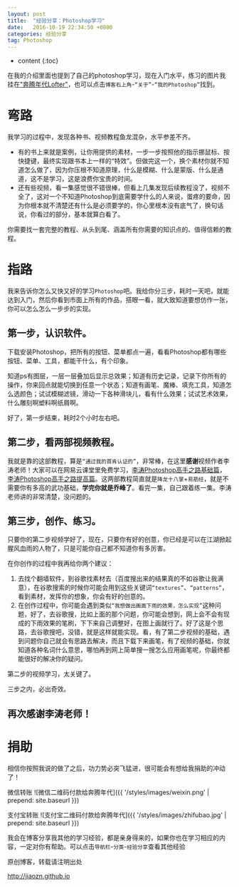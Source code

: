 ```yaml
---
layout: post
title:  "经验分享：Photoshop学习"
date:   2016-10-19 22:34:50 +0800 
categories: 经验分享
tag: Photoshop
---
```


* content
{:toc}






在我的介绍里面也提到了自己的photoshop学习，现在入门水平，练习的图片我挂在["奔腾年代Lofter"](http://myladyjava.lofter.com/)，也可以点击`博客右上角`-`“关于”`-`“我的Photoshop”`找到。

弯路
==========

我学习的过程中，发现各种书、视频教程鱼龙混杂，水平参差不齐。

- 有的书上来就是案例，让你用提供的素材，一步一步按照他的指示挪鼠标、按快捷键，最终实现跟书本上一样的“特效”。但做完这一个，换个素材你就不知道怎么做了，因为你压根不知道原理，什么是模糊、什么是蒙版、什么是通道，这不是学习，这是浪费你宝贵的时间。
- 还有些视频，看一集感觉很不错很棒，但看上几集发现后续教程没了，视频不全了，这对一个不知道Photoshop到底需要学什么的人来说，蛋疼的要命，因为你根本就不清楚还有什么是必须要学的，你心里根本没有底气了，换句话说，你看过的部分，基本就算白看了。

你需要找一套完整的教程、从头到尾、涵盖所有你需要的知识点的、值得信赖的教程。

指路
==========

我来告诉你怎么又快又好的学习`Photoshop`吧。我给你分三步，耗时一天吧，就能达到入门，然后你看到市面上所有的作品，搭眼一看，就大致知道要想仿作一张，你可以怎么怎么一步步的实现。

第一步，认识软件。
----------

下载安装Photoshop，把所有的按钮、菜单都点一遍，看看Photoshop都有哪些按钮、菜单、工具，都能干什么，有个印象。

知道ps有图层，一层一层叠加后显示总效果；知道有历史记录，记录下你所有的操作，你来回点就能切换到任意一个状态；知道有画笔、魔棒、填充工具，知道怎么选颜色；试试模糊滤镜，滑动一下各种滑块儿，看有什么效果；试试艺术效果，什么雕刻啊塑料啊纸屑啊。

好了，第一步结束，耗时2个小时左右吧。

第二步，看两部视频教程。
----------

我就是靠的这部教程，算是`“通过我的首肯认证的”`，非常棒，在这里**感谢**视频作者李涛老师！大家可以在网易云课堂里免费学习，[李涛Photoshop高手之路基础篇](http://study.163.com/course/courseMain.htm?courseId=203001)，[李涛Photoshop高手之路提高篇](http://study.163.com/course/courseMain.htm?courseId=197001)。这两部教程简直就是`降龙十八掌`+`易筋经`，就是不需要你有多高的武功基础，**学完你就是乔峰了**。看完一集，自己跟着练一集。李涛老师讲的非常清楚，没问题的。

第三步，创作、练习。
----------

只要你的第二步视频学好了，现在，只要你有好的创意，你已经是可以在江湖掀起腥风血雨的人物了，只是可能你自己都不知道你有多厉害。

在你创作的过程中我再给你两个建议：


1. 去找个翻墙软件，到谷歌找素材去（百度搜出来的结果真的不如谷歌让我满意），在谷歌搜索的时候你可能会用到这些关键词`“textures”`、`“patterns”`，看到素材，发挥你的想象，你会有好的创意的。
2. 在创作过程中，你可能会遇到类似`“我想做出画面下雨的效果，怎么实现”`这种问题，好了，去谷歌搜，比如上面的那个问题，你可能会想到，网上会不会有现成的下雨效果的笔刷，下下来自己调整好，在图上画就行了。好了这是个思路，去谷歌搜吧，没错，就是这样就能实现。看，有了第二步视频的基础，遇到问题你自己就会有思路去解决，而且下载下来画笔，有了视频的基础，你就知道各种名词什么意思，哪怕再到网上简单搜一搜怎么应用画笔呢，你最终都能很好的解决你的疑问。

第二步的视频学习，太关键了。

三步之内，必出奇效。

再次感谢李涛老师！
----------



捐助
===========
相信你按照我说的做了之后，功力势必突飞猛进，很可能会有想给我捐助的冲动了！

微信转账
![微信二维码付款给奔腾年代]({{ '/styles/images/weixin.png' | prepend: site.baseurl }})

支付宝转账
![支付宝二维码付款给奔腾年代]({{ '/styles/images/zhifubao.jpg' | prepend: site.baseurl }})





我会在博客分享我其他的学习经验，都是亲身得来的，如果你也在学习相应的内容，一定对你有帮助。可以点击`导航栏`-`分类`-`经验分享`查看其他经验

原创博客，转载请注明出处

http://jiaozn.github.io
